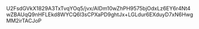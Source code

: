 U2FsdGVkX1829A3TxTvqYOq5/jvx/AIDm10wZhPH9575bjOdxLz6EY6r4Nt4wZBAUqQ9nHFLEkd8WYCQ6l3sCPXaPD9ghtJx+LGLdur6EXduyD7xN6HwgMM2irTACJoP
